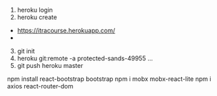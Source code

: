 1. heroku login
2. heroku create
* https://itracourse.herokuapp.com/
* 
3. git init
4. heroku git:remote -a protected-sands-49955
...
5. git push heroku master

npm install react-bootstrap bootstrap
npm i mobx mobx-react-lite
npm i axios react-router-dom
